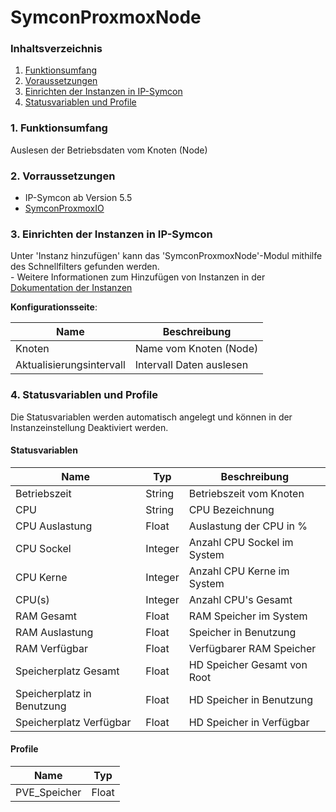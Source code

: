 # SymconProxmoxNode

### Inhaltsverzeichnis

1. [Funktionsumfang](#1-funktionsumfang)
2. [Voraussetzungen](#2-voraussetzungen)
3. [Einrichten der Instanzen in IP-Symcon](#3-einrichten-der-instanzen-in-ip-symcon)
4. [Statusvariablen und Profile](#4-statusvariablen-und-profile)


### 1. Funktionsumfang

Auslesen der Betriebsdaten vom Knoten (Node)

### 2. Vorraussetzungen

- IP-Symcon ab Version 5.5
- [SymconProxmoxIO](https://github.com/sewo777/SymconProxmox/tree/main/SymconProxmoxIO#readme)


### 3. Einrichten der Instanzen in IP-Symcon

 Unter 'Instanz hinzufügen' kann das 'SymconProxmoxNode'-Modul mithilfe des Schnellfilters gefunden werden.  
	- Weitere Informationen zum Hinzufügen von Instanzen in der [Dokumentation der Instanzen](https://www.symcon.de/service/dokumentation/konzepte/instanzen/#Instanz_hinzufügen)

__Konfigurationsseite__:

Name     | Beschreibung
-------- | ------------------
Knoten   | Name vom Knoten (Node)
Aktualisierungsintervall | Intervall Daten auslesen

### 4. Statusvariablen und Profile

Die Statusvariablen werden automatisch angelegt und können in der Instanzeinstellung Deaktiviert werden.

#### Statusvariablen

Name   | Typ     | Beschreibung
------ | ------- | ------------
Betriebszeit | String | Betriebszeit vom Knoten
CPU | String | CPU Bezeichnung
CPU Auslastung | Float | Auslastung der CPU in %
CPU Sockel | Integer | Anzahl CPU Sockel im System
CPU Kerne | Integer | Anzahl CPU Kerne im System
CPU(s) | Integer | Anzahl CPU's Gesamt
RAM Gesamt | Float | RAM Speicher im System
RAM Auslastung | Float | Speicher in Benutzung
RAM Verfügbar | Float | Verfügbarer RAM Speicher 
Speicherplatz Gesamt | Float | HD Speicher Gesamt von Root
Speicherplatz in Benutzung | Float | HD Speicher in Benutzung
Speicherplatz Verfügbar | Float | HD Speicher in Verfügbar

#### Profile

Name   | Typ
------ | -------
PVE_Speicher | Float

